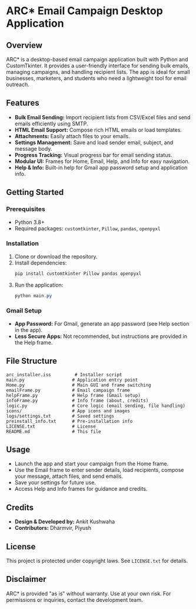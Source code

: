 # ARC* Email Campaign Desktop Application

## Overview
ARC* is a desktop-based email campaign application built with Python and CustomTkinter. It provides a user-friendly interface for sending bulk emails, managing campaigns, and handling recipient lists. The app is ideal for small businesses, marketers, and students who need a lightweight tool for email outreach.

## Features
- **Bulk Email Sending:** Import recipient lists from CSV/Excel files and send emails efficiently using SMTP.
- **HTML Email Support:** Compose rich HTML emails or load templates.
- **Attachments:** Easily attach files to your emails.
- **Settings Management:** Save and load sender email, subject, and message body.
- **Progress Tracking:** Visual progress bar for email sending status.
- **Modular UI:** Frames for Home, Email, Help, and Info for easy navigation.
- **Help & Info:** Built-in help for Gmail app password setup and application info.

## Getting Started
### Prerequisites
- Python 3.8+
- Required packages: `customtkinter`, `Pillow`, `pandas`, `openpyxl`

### Installation
1. Clone or download the repository.
2. Install dependencies:
	```powershell
	pip install customtkinter Pillow pandas openpyxl
	```
3. Run the application:
	```powershell
	python main.py
	```

### Gmail Setup
- **App Password:** For Gmail, generate an app password (see Help section in the app).
- **Less Secure Apps:** Not recommended, but instructions are provided in the Help frame.

## File Structure
```
arc_installer.iss         # Installer script
main.py                  # Application entry point
Home.py                  # Main GUI and frame switching
emailFrame.py            # Email campaign frame
helpFrame.py             # Help frame (Gmail setup)
infoFrame.py             # Info frame (about, credits)
logic.py                 # Core logic (email sending, file handling)
icons/                   # App icons and images
logs/settings.txt        # Saved settings
preinstall_info.txt      # Pre-installation info
LICENSE.txt              # License
README.md                # This file
```

## Usage
- Launch the app and start your campaign from the Home frame.
- Use the Email frame to enter sender details, load recipients, compose your message, attach files, and send emails.
- Save your settings for future use.
- Access Help and Info frames for guidance and credits.

## Credits
- **Design & Developed by:** Ankit Kushwaha
- **Contributors:** Dharmvir, Piyush

## License
This project is protected under copyright laws. See `LICENSE.txt` for details.

## Disclaimer
ARC* is provided "as is" without warranty. Use at your own risk. For permissions or inquiries, contact the development team.

